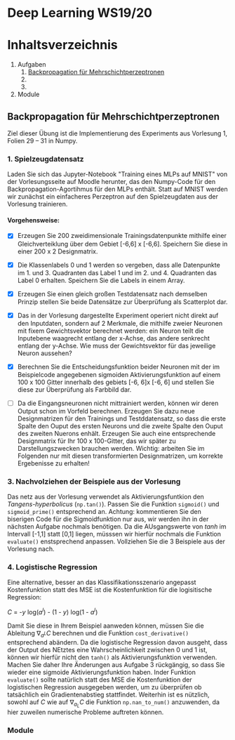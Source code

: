 
# Deep Learning WS19/20



# Inhaltsverzeichnis

1. Aufgaben
    1. [Backpropagation für Mehrschichtperzeptronen](#Backpropagation-für-Mehrschichtperzeptronen)
    2. 
    3.
2. Module



## Backpropagation für Mehrschichtperzeptronen
Ziel dieser Übung ist die Implementierung des Experiments aus Vorlesung 1, Folien 29 – 31
in Numpy.


### 1. Spielzeugdatensatz
Laden Sie sich das Jupyter-Notebook "Training eines MLPs auf MNIST" von der Vorlesungsseite auf Moodle herunter, das den Numpy-Code für den Backpropagation-Agortihmus für den MLPs enthält. Statt auf MNIST werden wir zunächst ein einfacheres Perzeptron auf den Spielzeugdaten aus der Vorlesung trainieren.


#### Vorgehensweise:
- [x] Erzeugen Sie 200 zweidimensionale Trainingsdatenpunkte mithilfe einer Gleichverteiklung über dem Gebiet [-6,6]  x [-6,6]. Speichern Sie diese in einer 200 x 2 Designmatrix.
- [x] Die Klassenlabels 0 und 1 werden so vergeben, dass alle Datenpunkte im 1. und 3. Quadranten das Label 1 und im 2. und 4. Quadranten das Label 0 erhalten. Speichern Sie die Labels in einem Array.
- [x] Erzeugen Sie einen gleich großen Testdatensatz nach demselben Prinzip stellen Sie beide Datensätze zur Überprüfung als Scatterplot dar.
- [x] Das in der Vorlesung dargestellte Experiment operiert nicht direkt auf den Inputdaten, sondern auf 2 Merkmale, die mithilfe zweier Neuronen mit fixem Gewichtsvektor berechnet werden: ein Neuron teilt die Inputebene waagrecht entlang der x-Achse, das andere senkrecht entlang der y-Achse. Wie muss der Gewichtsvektor für das jeweilige Neuron aussehen?
- [x] Berechnen Sie die Entscheidungsfunktion beider Neuronen mit der im Beispielcode angegebenen sigmoiden Aktivierungsfunktion auf einem 100 x 100 Gitter innerhalb des gebiets [-6, 6]x [-6, 6] und stellen Sie diese zur Überprüfung als Farbbild dar.
- [ ] Da die Eingangsneuronen nicht mittrainiert werden, können wir deren Output schon im Vorfeld berechnen. Erzeugen Sie dazu neue Designmatrizen für den Trainings und Testddatensatz, so dass die erste Spalte den Ouput des ersten Neurons und die zweite Spalte den Ouput des zweiten Nuerons enhält. Erzeugen Sie auch eine entsprechende Designmatrix für Ihr 100 x 100-Gitter, das wir später zu Darstellungszwecken brauchen werden. Wichtig: arbeiten Sie im Folgenden nur mit diesen transformierten Designmatrizen, um korrekte Ergebenisse zu erhalten!


### 3. Nachvolziehen der Beispiele aus der Vorlesung
Das netz aus der Vorlesung verwendet als Aktivierungsfuntkion den *Tangens-hyperbolicus* (`np.tan()`). Passen Sie die Funktion `sigmoid()` und `sigmoid_prime()` entsprechend an. Achtung: kommentieren Sie den biserigen Code für die Sigmoidfunktion nur aus, wir werden ihn in der nächsten Aufgabe nochmals benötigen. Da die AUsgangswerte von *tanh* im Intervall [-1,1] statt [0,1] liegen, müsssen wir hierfür nochmals die Funktion `evaluate()` enstsprechend anpassen. Vollziehen Sie die 3 Beispiele aus der Vorlesung nach.


### 4. Logistische Regression
Eine alternative, besser an das Klassifikationsszenario angepasst Kostenfunktion statt des MSE ist die Kostenfunktion für die logisitische Regression: 

$C$ = -*y* log($a^l$) - (1 - *y*) log(1 - $a^l$)

Damit Sie diese in Ihrem Beispiel aanweden können, müssen Sie die Ableitung $\nabla$<sub>$a^L$</sub>$C$ berechnen und die Funktion `cost_derivative()` entsprechend abändern. Da die logistische Regression davon ausgeht, dass der Output des NEtztes eine Wahrscheinlichkeit zwischen 0 und 1 ist, können wir hierfür nicht den `tanh()` als Aktivierungsfunktion verwenden. Machen Sie daher Ihre Änderungen aus Aufgabe 3 rückgängig, so dass Sie wieder eine sigmoide Aktivierungsfunktion haben. Inder Funktion `evaluate()` sollte natürlich statt des MSE die Kostenfunktion der logistischen Regression ausgegeben werden, um zu überprüfen ob tatsächlich ein Gradientenabstieg stattfindet. Weiterhin ist es nützlich, sowohl auf $C$ wie auf $\nabla$<sub>$a_{L}$</sub>$C$ die Funktion `np.nan_to_num()` anzuwenden, da hier zuweilen numerische Probleme auftreten können.



### Module

